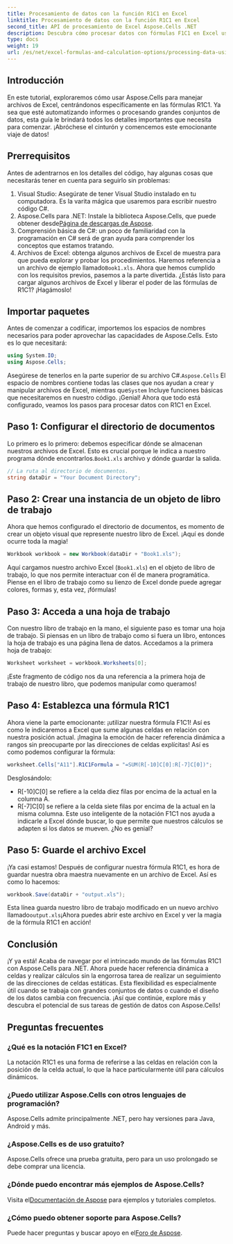 ```yaml
---
title: Procesamiento de datos con la función R1C1 en Excel
linktitle: Procesamiento de datos con la función R1C1 en Excel
second_title: API de procesamiento de Excel Aspose.Cells .NET
description: Descubra cómo procesar datos con fórmulas F1C1 en Excel usando Aspose.Cells para .NET. Se incluyen tutoriales paso a paso y ejemplos.
type: docs
weight: 19
url: /es/net/excel-formulas-and-calculation-options/processing-data-using-r1c1/
---
```

## Introducción 
En este tutorial, exploraremos cómo usar Aspose.Cells para manejar archivos de Excel, centrándonos específicamente en las fórmulas R1C1. Ya sea que esté automatizando informes o procesando grandes conjuntos de datos, esta guía le brindará todos los detalles importantes que necesita para comenzar. ¡Abróchese el cinturón y comencemos este emocionante viaje de datos!
## Prerrequisitos
Antes de adentrarnos en los detalles del código, hay algunas cosas que necesitarás tener en cuenta para seguirlo sin problemas:
1. Visual Studio: Asegúrate de tener Visual Studio instalado en tu computadora. Es la varita mágica que usaremos para escribir nuestro código C#.
2.  Aspose.Cells para .NET: Instale la biblioteca Aspose.Cells, que puede obtener desde[Página de descargas de Aspose](https://releases.aspose.com/cells/net/).
3. Comprensión básica de C#: un poco de familiaridad con la programación en C# será de gran ayuda para comprender los conceptos que estamos tratando.
4.  Archivos de Excel: obtenga algunos archivos de Excel de muestra para que pueda explorar y probar los procedimientos. Haremos referencia a un archivo de ejemplo llamado`Book1.xls`.
Ahora que hemos cumplido con los requisitos previos, pasemos a la parte divertida. ¿Estás listo para cargar algunos archivos de Excel y liberar el poder de las fórmulas de R1C1? ¡Hagámoslo!
## Importar paquetes
Antes de comenzar a codificar, importemos los espacios de nombres necesarios para poder aprovechar las capacidades de Aspose.Cells. Esto es lo que necesitará:
```csharp
using System.IO;
using Aspose.Cells;
```
 Asegúrese de tenerlos en la parte superior de su archivo C#.`Aspose.Cells` El espacio de nombres contiene todas las clases que nos ayudan a crear y manipular archivos de Excel, mientras que`System` Incluye funciones básicas que necesitaremos en nuestro código.
¡Genial! Ahora que todo está configurado, veamos los pasos para procesar datos con R1C1 en Excel.
## Paso 1: Configurar el directorio de documentos
Lo primero es lo primero: debemos especificar dónde se almacenan nuestros archivos de Excel. Esto es crucial porque le indica a nuestro programa dónde encontrarlos.`Book1.xls` archivo y dónde guardar la salida.
```csharp
// La ruta al directorio de documentos.
string dataDir = "Your Document Directory";
```
## Paso 2: Crear una instancia de un objeto de libro de trabajo
Ahora que hemos configurado el directorio de documentos, es momento de crear un objeto visual que represente nuestro libro de Excel. ¡Aquí es donde ocurre toda la magia!
```csharp
Workbook workbook = new Workbook(dataDir + "Book1.xls");
```
Aquí cargamos nuestro archivo Excel (`Book1.xls`) en el objeto de libro de trabajo, lo que nos permite interactuar con él de manera programática. Piense en el libro de trabajo como su lienzo de Excel donde puede agregar colores, formas y, esta vez, ¡fórmulas!
## Paso 3: Acceda a una hoja de trabajo
Con nuestro libro de trabajo en la mano, el siguiente paso es tomar una hoja de trabajo. Si piensas en un libro de trabajo como si fuera un libro, entonces la hoja de trabajo es una página llena de datos. Accedamos a la primera hoja de trabajo:
```csharp
Worksheet worksheet = workbook.Worksheets[0];
```
¡Este fragmento de código nos da una referencia a la primera hoja de trabajo de nuestro libro, que podemos manipular como queramos!
## Paso 4: Establezca una fórmula R1C1
Ahora viene la parte emocionante: ¡utilizar nuestra fórmula F1C1! Así es como le indicaremos a Excel que sume algunas celdas en relación con nuestra posición actual. ¡Imagina la emoción de hacer referencia dinámica a rangos sin preocuparte por las direcciones de celdas explícitas! Así es como podemos configurar la fórmula:
```csharp
worksheet.Cells["A11"].R1C1Formula = "=SUM(R[-10]C[0]:R[-7]C[0])";
```
Desglosándolo: 
- R[-10]C[0] se refiere a la celda diez filas por encima de la actual en la columna A.
- R[-7]C[0] se refiere a la celda siete filas por encima de la actual en la misma columna.
Este uso inteligente de la notación F1C1 nos ayuda a indicarle a Excel dónde buscar, lo que permite que nuestros cálculos se adapten si los datos se mueven. ¿No es genial?
## Paso 5: Guarde el archivo Excel
¡Ya casi estamos! Después de configurar nuestra fórmula R1C1, es hora de guardar nuestra obra maestra nuevamente en un archivo de Excel. Así es como lo hacemos:
```csharp
workbook.Save(dataDir + "output.xls");
```
 Esta línea guarda nuestro libro de trabajo modificado en un nuevo archivo llamado`output.xls`¡Ahora puedes abrir este archivo en Excel y ver la magia de la fórmula R1C1 en acción!
## Conclusión
¡Y ya está! Acaba de navegar por el intrincado mundo de las fórmulas R1C1 con Aspose.Cells para .NET. Ahora puede hacer referencia dinámica a celdas y realizar cálculos sin la engorrosa tarea de realizar un seguimiento de las direcciones de celdas estáticas. 
Esta flexibilidad es especialmente útil cuando se trabaja con grandes conjuntos de datos o cuando el diseño de los datos cambia con frecuencia. ¡Así que continúe, explore más y descubra el potencial de sus tareas de gestión de datos con Aspose.Cells!
## Preguntas frecuentes
### ¿Qué es la notación F1C1 en Excel?
La notación R1C1 es una forma de referirse a las celdas en relación con la posición de la celda actual, lo que la hace particularmente útil para cálculos dinámicos.
### ¿Puedo utilizar Aspose.Cells con otros lenguajes de programación?
Aspose.Cells admite principalmente .NET, pero hay versiones para Java, Android y más.
### ¿Aspose.Cells es de uso gratuito?
Aspose.Cells ofrece una prueba gratuita, pero para un uso prolongado se debe comprar una licencia.
### ¿Dónde puedo encontrar más ejemplos de Aspose.Cells?
 Visita el[Documentación de Aspose](https://reference.aspose.com/cells/net/) para ejemplos y tutoriales completos.
### ¿Cómo puedo obtener soporte para Aspose.Cells?
Puede hacer preguntas y buscar apoyo en el[Foro de Aspose](https://forum.aspose.com/c/cells/9).